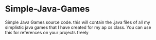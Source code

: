# Simple-Java-Games
Simple Java Games source code. this will contain the .java files of all my simplistic java games that I have created for my ap cs class. 
You can use this for references on your projects freely

